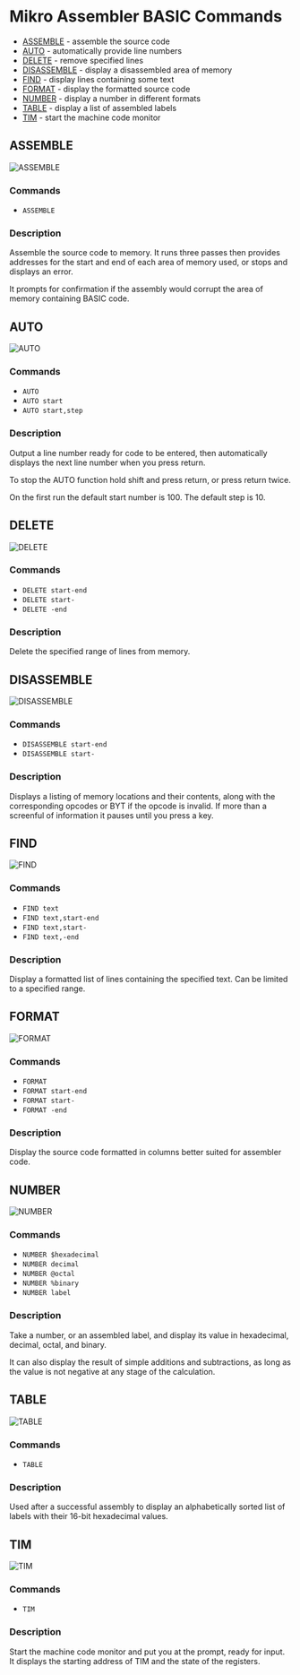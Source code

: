 # Mikro Assembler BASIC Commands

 - [ASSEMBLE](#assemble) - assemble the source code
 - [AUTO](#auto) - automatically provide line numbers
 - [DELETE](#delete) - remove specified lines
 - [DISASSEMBLE](#disassemble) - display a disassembled area of memory
 - [FIND](#find) - display lines containing some text
 - [FORMAT](#format) - display the formatted source code
 - [NUMBER](#number) - display a number in different formats
 - [TABLE](#table) - display a list of assembled labels
 - [TIM](#tim) - start the machine code monitor


## ASSEMBLE

![ASSEMBLE](images/basic/assemble.png)

### Commands
* `ASSEMBLE`

### Description
Assemble the source code to memory. It runs three passes then provides addresses for the start and end of each area of memory used, or stops and displays an error.

It prompts for confirmation if the assembly would corrupt the area of memory containing BASIC code.


## AUTO

![AUTO](images/basic/auto.png)

### Commands
* `AUTO`
* `AUTO start`
* `AUTO start,step`

### Description
Output a line number ready for code to be entered, then automatically displays the next line number when you press return.

To stop the AUTO function hold shift and press return, or press return twice. 

On the first run the default start number is 100. The default step is 10.


## DELETE

![DELETE](images/basic/delete.png)

### Commands
* `DELETE start-end`
* `DELETE start-`
* `DELETE -end`

### Description
Delete the specified range of lines from memory.


## DISASSEMBLE

![DISASSEMBLE](images/basic/disassemble.png)

### Commands
* `DISASSEMBLE start-end`
* `DISASSEMBLE start-`

### Description
Displays a listing of memory locations and their contents, along with the corresponding opcodes or BYT if the opcode is invalid. If more than a screenful of information it pauses until you press a key.


## FIND

![FIND](images/basic/find.png)

### Commands
* `FIND text`
* `FIND text,start-end`
* `FIND text,start-`
* `FIND text,-end`

### Description
Display a formatted list of lines containing the specified text. Can be limited to a specified range.


## FORMAT

![FORMAT](images/basic/format.png)

### Commands
* `FORMAT`
* `FORMAT start-end`
* `FORMAT start-`
* `FORMAT -end`

### Description
Display the source code formatted in columns better suited for assembler code.


## NUMBER

![NUMBER](images/basic/number.png)

### Commands
* `NUMBER $hexadecimal`
* `NUMBER decimal`
* `NUMBER @octal`
* `NUMBER %binary`
* `NUMBER label`

### Description
Take a number, or an assembled label, and display its value in hexadecimal, decimal, octal, and binary.

It can also display the result of simple additions and subtractions, as long as the value is not negative at any stage of the calculation.


## TABLE

![TABLE](images/basic/table.png)

### Commands
* `TABLE`

### Description
Used after a successful assembly to display an alphabetically sorted list of labels with their 16-bit hexadecimal values.


## TIM

![TIM](images/basic/tim.png)

### Commands
* `TIM`

### Description
Start the machine code monitor and put you at the prompt, ready for input. It displays the starting address of TIM and the state of the registers.
